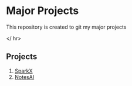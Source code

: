 <h1>Major Projects</h1>
<p>This repository is created to git my major projects</p>

</ hr>
<h2>Projects</h2>
<ol>
  <li><a href='kaushikghorai.github.io/majorprojects/SparkX' target='_blank'>SparkX</a></li>
  <li><a href='kaushikghorai.github.io/majorprojects/NotesAI' target='_blank'>NotesAI</a></li>
</ol>
